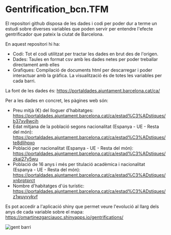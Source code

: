 # Gentrification_bcn.TFM

El repositori github disposa de les dades i codi per poder dur a terme un estudi sobre diverses variables que poden servir per entendre l'efecte gentrificador que pateix la ciutat de Barcelona.

En aquest repositori hi ha:
- Codi: Tot el codi utilitzat per tractar les dades en brut des de l'origen.
- Dades: Taules en format csv amb les dades netes per poder treballar directament amb elles
- Grafiques: Compilació de documents html per descarregar i poder interactuar amb la gràfica. La visualització és de totes les variables per cada barri.

La font de les dades és: https://portaldades.ajuntament.barcelona.cat/ca/

Per a les dades en concret, les pàgines web són:
- Preu mitjà (€) del lloguer d'habitatges: https://portaldades.ajuntament.barcelona.cat/ca/estad%C3%ADstiques/b37xv8wcjh
- Edat mitjana de la població segons nacionalitat (Espanya - UE - Resta del món): https://portaldades.ajuntament.barcelona.cat/ca/estad%C3%ADstiques/te8dlihpxo
- Població per nacionalitat (Espanya - UE - Resta del món): https://portaldades.ajuntament.barcelona.cat/ca/estad%C3%ADstiques/zkai27y5wu
- Població de 16 anys i més per titulació acadèmica i nacionalitat (Espanya - UE - Resta del món): https://portaldades.ajuntament.barcelona.cat/ca/estad%C3%ADstiques/xnbrptprct
- Nombre d'habitatges d'ús turístic: https://portaldades.ajuntament.barcelona.cat/ca/estad%C3%ADstiques/z1wuyvykvf

Es pot accedir a l'aplicació shiny que permet veure l'evolució al llarg dels anys de cada variable sobre el mapa: https://omartinezgarciauoc.shinyapps.io/gentrifications/

![gent barri](https://github.com/Gamaor4/gentrification_bcn.TFM/assets/150432861/322bdc1d-d575-4ec4-a21e-c101d5413511)
